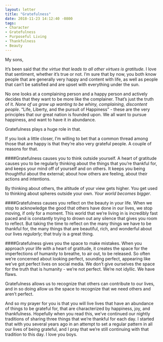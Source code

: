 ```yaml
---
layout: letter
title: "Gratefulness"
date: 2018-11-23 14:12:40 -0800
tags:
- Character
- Gratefulness
- Purposeful Living
- Thankfulness
- Beauty
---
```

My sons,

It’s been said that *the virtue that leads to all other virtues is gratitude*. I love that sentiment, whether it’s true or not. I’m sure that by now, you both know people that are generally very happy and content with life, as well as people that can’t be satisfied and are upset with everything under the sun.

No one looks at a complaining person and a happy person and actively decides that they want to be more like the complainer. That’s just the truth of it. *None of us grow up wanting to be whiny, complaining, discontent people*. “Life, Liberty, and the pursuit of Happiness” - these are the very principles that our great nation is founded upon. We all want to pursue happiness, and want to have it in abundance.

Gratefulness plays a huge role in that.

If you look a little closer, I’m willing to bet that a common thread among those that are happy is that they’re also very grateful people. A couple of reasons for that.

####Gratefulness causes you to think outside yourself.
A heart of gratitude causes you to be regularly thinking about the things that you’re thankful for, and keeps your mind off of yourself and on others. It keeps you being thoughtful about the external; about how others are feeling, about their actions and intentions.

By thinking about others, the altitude of your view gets higher. You get used to thinking about spheres outside your own. *Your world becomes bigger*.

####Gratefulness causes you reflect on the beauty in your life.
When we stop to acknowledge the good that others have done in our lives, we stop moving, if only for a moment. This world that we’re living in is incredibly fast paced and is constantly trying to drown out any silence that gives you room to reflect. But taking the time to reflect on the many things we have to be thankful for, the many things that are beautiful, rich, and wonderful about our lives *regularly*; that truly is a great thing.

####Gratefulness gives you the space to make mistakes.
When you approach your life with a heart of gratitude, it creates the space for the imperfections of humanity to breathe, to air out, to be released. So often we’re concerned about looking perfect, sounding perfect, appearing like we’ve got perfect lives on social media. We don’t give ourselves the space for the truth that is humanity - we’re not perfect. We’re not idyllic. We have flaws.

Gratefulness allows us to recognize that others can contribute to our lives, and in so doing allow us the space to recognize that we need others and aren’t perfect.


And so my prayer for you is that you will live lives that have an abundance of things to be grateful for, that are characterized by happiness, joy, and thankfulness. Hopefully when you read this, we’ve continued our nightly traditions of sharing three things that we’re thankful for each day. I started that with you several years ago in an attempt to set a regular pattern in all our lives of being grateful, and I pray that we’re still continuing with that tradition to this day. I love you boys.
